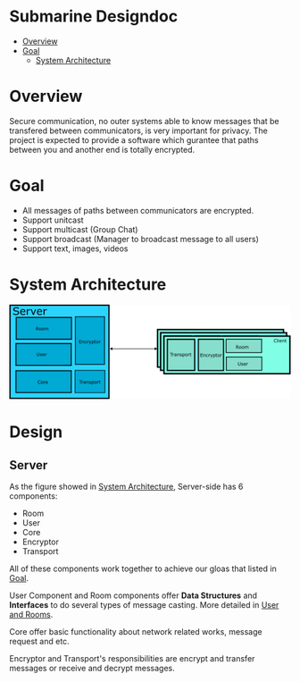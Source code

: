 Submarine Designdoc
===================

* [Overview](#overview)
* [Goal](#goal)
   * [System Architecture](#system-architecture)

Overview
========
Secure communication, no outer systems able to know messages that be transfered between communicators, is very important for privacy. The project is expected to provide a software which gurantee that paths between you and another end is totally encrypted.

Goal 
======
* All messages of paths between communicators are encrypted.
* Support unitcast 
* Support multicast (Group Chat)
* Support broadcast (Manager to broadcast message to all users)
* Support text, images, videos

System Architecture
===================

![](./figures/system_arch.png)

Design
======

## Server
As the figure showed in [System Architecture](#system-architecture), Server-side has 6 components:

* Room 
* User 
* Core
* Encryptor
* Transport

All of these components work together to achieve our gloas that listed in [Goal](#goal). 

User Component and Room components offer **Data Structures** and **Interfaces** to do several types of message casting. More detailed in [User and Rooms](./UserAndRoom.md).

Core offer basic functionality about network related works, message request and etc.

Encryptor and Transport's responsibilities are encrypt and transfer messages or receive and decrypt messages.


